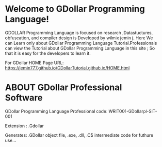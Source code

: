 

Welcome to GDollar Programming Language!
===========================================

GDOLLAR Programming Language is focused on research ,Datastuctures, obfuscation, and compiler design is Developed by wilmix jemin j. Here We can Learn only about GDollar Programming Language Tutorial.Professionals can view the Tutorial about GDollar Programming Language in this site ; So that it is easy for the developers to learn it.



For   GDollar  HOME  Page  URL: https://jemin777.github.io/GDollarTutorial.github.io/HOME.html 
  
  
  
 ABOUT  GDollar  Professional  Software
 ======================================
 
GDollar  Programming  Language  Professional  code: WRIT001-GDollarpl-SIT-001

Extension  :  .Gdollar

Generates:  .GDollar  object file, .exe, .dll, .C$ intermediate code  for  futhure  use...

